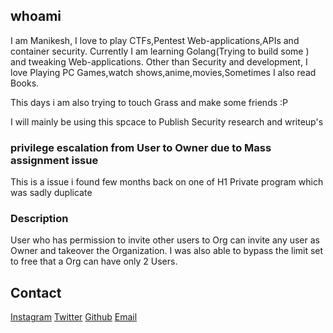 ## whoami
I am Manikesh, I love to play CTFs,Pentest Web-applications,APIs and container security.
Currently I am learning Golang(Trying to build some ) and tweaking Web-applications.
Other than Security and development, I love Playing PC Games,watch shows,anime,movies,Sometimes I also read Books.

This days i am also trying to touch Grass and make some friends :P

I will  mainly be using this spcace to Publish Security research and writeup's
### privilege escalation from User to Owner due to Mass assignment issue   
This is a issue i found few months back on one of H1 Private program which was sadly duplicate

### Description
User who has permission to invite other users to Org can invite any user as Owner and takeover the Organization.
I was also able to bypass the limit set to free that a Org can have only 2 Users.




## Contact 
[Instagram](https://www.instagram.com/manikeshh/)  [Twitter](https://twitter.com/X71n0/)  [Github](https://github.com/Manikeshhhh)
[Email](offsecmanikesh@gmail.com)
